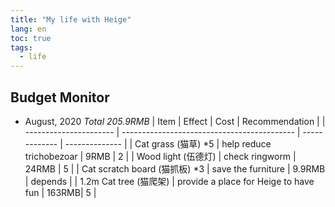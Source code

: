 ```yaml
---
title: "My life with Heige"
lang: en
toc: true
tags:
  - life
---
```


## Budget Monitor
* August, 2020 *Total 205.9RMB*
  | Item                   | Effect                                      | Cost          | Recommendation |
  | ---------------------- | ------------------------------------------- | ------------- | -------------- |
  | Cat grass (猫草) *5      | help reduce trichobezoar | 9RMB              | 2    |
  | Wood light (伍德灯)    | check ringworm           | 24RMB             | 5    |
  | Cat scratch board (猫抓板) *3 | save the furniture | 9.9RMB     | depends |
  | 1.2m Cat tree (猫爬架) | provide a place for Heige to have fun | 163RMB| 5 |